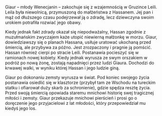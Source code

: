 Giaur – młody Wenecjanin – zakochuje się z wzajemnością w Gruzince Leili. Leila była niewolnicą, przymuszoną do małżeństwa z Hassanem. Jej pan i mąż od dłuższego czasu podejrzewał ją o zdradę, lecz dziewczyna swoim urokiem potrafiła rozwiać jego obawy.

Kiedy jednak fakt zdrady okazał się niepodważalny, Hassan zgodnie z muzułmańskim zwyczajem każe utopić niewierną małżonkę w morzu. Giaur, dowiedziawszy się o planach Hassana, usiłuje uratować ukochaną przed śmiercią, ale przybywa za późno. Jest zrozpaczony i pragnie ją pomścić. Hassan również cierpi po stracie Leili. Postanawia pocieszyć się w ramionach nowej kobiety. Kiedy jednak wyrusza ze swym orszakiem w podróż po nową żonę, zostają napadnięci przez ludzi Giaura. Dochodzi do krwawej walki, w wyniku której Hassan i jego ludzie giną.

Giaur po dokonaniu zemsty wyrusza w świat. Pod koniec swojego życia postanawia osiedlić się w klasztorze (przybył tam ze Wschodu na tureckim statku i ofiarował duży skarb za schronienie), gdzie spędza resztę życia. Przed swoją śmiercią opowiada staremu mnichowi historię swej tragicznej miłości i zemsty. Giaur przekazuje mnichowi pierścień i prosi go o doręczenie jego przyjacielowi z lat młodości, który przepowiedział mu kiedyś jego los.